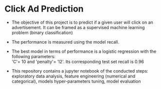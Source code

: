 # Click Ad Prediction

- The objective of this project is to predict if a given user will click on an advertisement. 
It can be framed as a supervised machine learning problem (binary classification)

- The performance is measured using the model recall.

- The best model in terms of performance is a logistic regression with the following parameters:<br>
'C'= 10 and  'penalty'= 'l2'. Its corresponding test set recall is 0.96

- This repository contains a jupyter notebook of the conducted steps: exploratory data analysis, feature engineering (numerical and categorical), models hyper-parameters tuning, model evaluation



